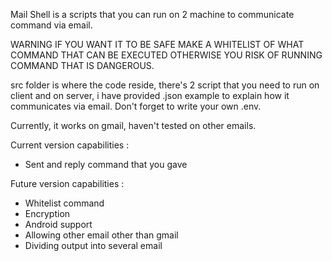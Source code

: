 Mail Shell is a scripts that you can run on 2 machine to communicate command via email.

WARNING IF YOU WANT IT TO BE SAFE MAKE A WHITELIST OF WHAT COMMAND THAT CAN BE EXECUTED OTHERWISE YOU RISK OF RUNNING COMMAND THAT IS DANGEROUS.

src folder is where the code reside, there's 2 script that you need to run on client and on server, i have provided .json example to explain how it communicates via email. Don't forget to write your own .env.

Currently, it works on gmail, haven't tested on other emails.

Current version capabilities :
- Sent and reply command that you gave

Future version capabilities :
- Whitelist command
- Encryption
- Android support
- Allowing other email other than gmail
- Dividing output into several email 
